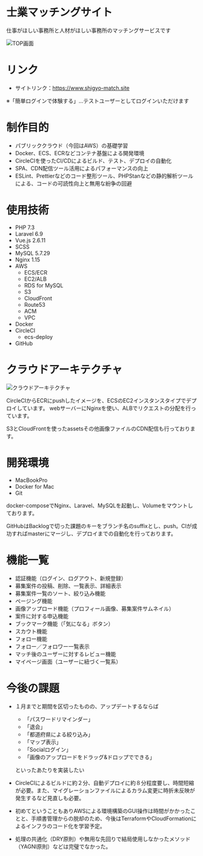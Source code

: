 # 士業マッチングサイト
仕事がほしい事務所と人材がほしい事務所のマッチングサービスです

![TOP画面](https://asset.shigyo-match.site/assets/main-visual04.jpg)

# リンク
* サイトリンク：https://www.shigyo-match.site

※「簡単ログインで体験する」...テストユーザーとしてログインいただけます


# 制作目的
* パブリッククラウド（今回はAWS）の基礎学習
* Docker、ECS、ECRなどコンテナ基盤による開発環境
* CircleCIを使ったCI/CDによるビルド、テスト、デプロイの自動化
* SPA、CDN配信ツール活用によるパフォーマンスの向上
* ESLint、Prettierなどのコード整形ツール、PHPStanなどの静的解析ツールによる、コードの可読性向上と無用な紛争の回避

# 使用技術
* PHP 7.3
* Laravel 6.9
* Vue.js 2.6.11
* SCSS
* MySQL 5.7.29
* Nginx 1.15
* AWS
  * ECS/ECR
  * EC2/ALB
  * RDS for MySQL
  * S3
  * CloudFront
  * Route53
  * ACM
  * VPC
* Docker
* CircleCI
  * ecs-deploy
* GitHub

# クラウドアーキテクチャ
![クラウドアーキテクチャ](https://asset.shigyo-match.site/assets/ShigyoMatch.png)

CircleCIからECRにpushしたイメージを、ECSのEC2インスタンスタイプでデプロイしています。
webサーバーにNginxを使い、ALBでリクエストの分配を行っています。

S3とCloudFrontを使ったassetsその他画像ファイルのCDN配信も行っております。


# 開発環境
* MacBookPro
* Docker for Mac
* Git

docker-composeでNginx、Laravel、MySQLを起動し、Volumeをマウントしております。

GitHubはBacklogで切った課題のキーをブランチ名のsuffixとし、push。CIが成功すればmasterにマージし、デプロイまでの自動化を行っております。

# 機能一覧
* 認証機能（ログイン、ログアウト、新規登録）
* 募集案件の投稿、削除、一覧表示、詳細表示
* 募集案件一覧のソート、絞り込み機能
* ページング機能
* 画像アップロード機能（プロフィール画像、募集案件サムネイル）
* 案件に対する申込機能
* ブックマーク機能（「気になる」ボタン）
* スカウト機能
* フォロー機能
* フォロー／フォロワー一覧表示
* マッチ後のユーザーに対するレビュー機能
* マイページ画面（ユーザーに紐づく一覧系）

# 今後の課題
* １月までと期間を区切ったものの、アップデートするならば
  * 「パスワードリマインダー」
  * 「退会」
  * 「都道府県による絞り込み」
  * 「マップ表示」
  * 「Socialログイン」
  * 「画像のアップロードをドラッグ&ドロップでできる」
  
  といったあたりを実装したい
* CircleCIによるビルドに約２分、自動デプロイに約８分程度要し、時間短縮が必要。また、マイグレーションファイルによるカラム変更に時折未反映が発生するなど見直しも必要。
* 初めてということもありAWSによる環境構築のGUI操作は時間がかかったことと、手順書管理からの脱却のため、今後はTerraformやCloudFormationによるインフラのコード化を学習予定。
* 処理の共通化（DRY原則）や無用な先回りで結局使用しなかったメソッド（YAGNI原則）などは完璧でなかった。
